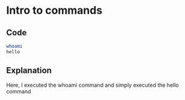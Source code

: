 # Intro to commands

## Code

```bash
whoami
hello
```
## Explanation

Here, I executed the whoami command and simply executed the hello command

